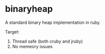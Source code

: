 # binaryheap
A standard binary heap implementation in ruby. 


Target:
1. Thread safe (both cruby and jruby)
2. No memeory issues
